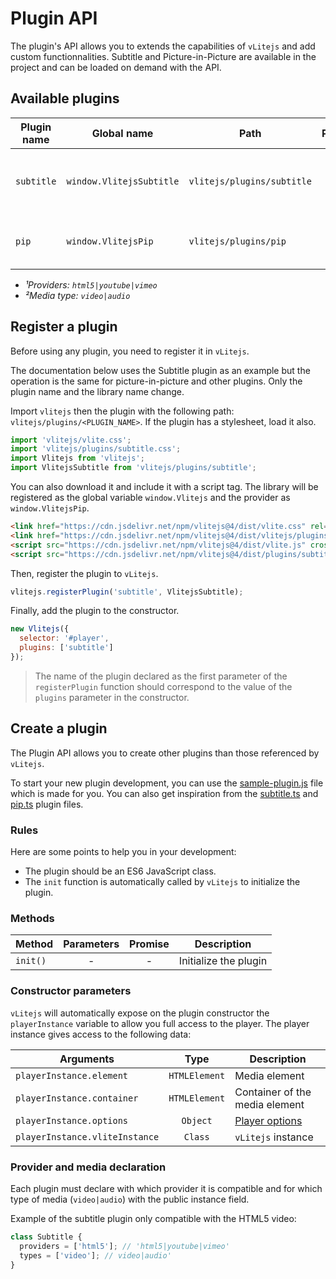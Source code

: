 # Plugin API

The plugin's API allows you to extends the capabilities of `vLitejs` and add custom functionnalities. Subtitle and Picture-in-Picture are available in the project and can be loaded on demand with the API.

## Available plugins

| Plugin name | Global name              | Path                       | Provider&sup1; | Media type&sup2; | Description                                |
| ----------- | ------------------------ | -------------------------- | :------------: | :--------------: | ------------------------------------------ |
| `subtitle`  | `window.VlitejsSubtitle` | `vlitejs/plugins/subtitle` |    `html5`     |     `video`      | Supports for multiple caption tracks (VTT) |
| `pip`       | `window.VlitejsPip`      | `vlitejs/plugins/pip`      |    `html5`     |     `video`      | Supports for picture-in-picture mode       |

- _&sup1;Providers: `html5|youtube|vimeo`_
- _&sup2;Media type: `video|audio`_

## Register a plugin

Before using any plugin, you need to register it in `vLitejs`.

The documentation below uses the Subtitle plugin as an example but the operation is the same for picture-in-picture and other plugins. Only the plugin name and the library name change.

Import `vlitejs` then the plugin with the following path: `vlitejs/plugins/<PLUGIN_NAME>`. If the plugin has a stylesheet, load it also.

```js
import 'vlitejs/vlite.css';
import 'vlitejs/plugins/subtitle.css';
import Vlitejs from 'vlitejs';
import VlitejsSubtitle from 'vlitejs/plugins/subtitle';
```

You can also download it and include it with a script tag. The library will be registered as the global variable `window.Vlitejs` and the provider as `window.VlitejsPip`.

<!-- prettier-ignore -->
```html
<link href="https://cdn.jsdelivr.net/npm/vlitejs@4/dist/vlite.css" rel="stylesheet" crossorigin />
<link href="https://cdn.jsdelivr.net/npm/vlitejs@4/dist/vlitejs/plugins/subtitle.css" rel="stylesheet" crossorigin />
<script src="https://cdn.jsdelivr.net/npm/vlitejs@4/dist/vlite.js" crossorigin></script>
<script src="https://cdn.jsdelivr.net/npm/vlitejs@4/dist/plugins/subtitle.js" crossorigin></script>
```

Then, register the plugin to `vLitejs`.

```js
vlitejs.registerPlugin('subtitle', VlitejsSubtitle);
```

Finally, add the plugin to the constructor.

```js
new Vlitejs({
  selector: '#player',
  plugins: ['subtitle']
});
```

> The name of the plugin declared as the first parameter of the `registerPlugin` function should correspond to the value of the `plugins` parameter in the constructor.

## Create a plugin

The Plugin API allows you to create other plugins than those referenced by `vLitejs`.

To start your new plugin development, you can use the [sample-plugin.js](https://github.com/yoriiis/vlitejs/blob/main/src/providers/sample-plugin.js) file which is made for you. You can also get inspiration from the [subtitle.ts](https://github.com/yoriiis/vlitejs/blob/main/src/plugins/subtitle.ts) and [pip.ts](https://github.com/yoriiis/vlitejs/blob/main/src/plugins/pip.ts) plugin files.

### Rules

Here are some points to help you in your development:

- The plugin should be an ES6 JavaScript class.
- The `init` function is automatically called by `vLitejs` to initialize the plugin.

### Methods

| Method   | Parameters | Promise | Description           |
| -------- | :--------: | :-----: | --------------------- |
| `init()` |     -      |    -    | Initialize the plugin |

### Constructor parameters

`vLitejs` will automatically expose on the plugin constructor the `playerInstance` variable to allow you full access to the player. The player instance gives access to the following data:

| Arguments                      |     Type      | Description                                      |
| ------------------------------ | :-----------: | ------------------------------------------------ |
| `playerInstance.element`       | `HTMLElement` | Media element                                    |
| `playerInstance.container`     | `HTMLElement` | Container of the media element                   |
| `playerInstance.options`       |   `Object`    | [Player options](../../README.md#Player-options) |
| `playerInstance.vliteInstance` |    `Class`    | `vLitejs` instance                               |

### Provider and media declaration

Each plugin must declare with which provider it is compatible and for which type of media (`video|audio`) with the public instance field.

Example of the subtitle plugin only compatible with the HTML5 video:

```js
class Subtitle {
  providers = ['html5']; // 'html5|youtube|vimeo'
  types = ['video']; // video|audio'
}
```
